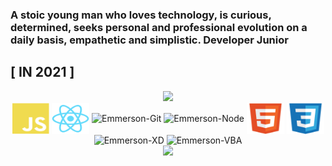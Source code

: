 ### A stoic young man who loves technology, is curious, determined, seeks personal and professional evolution on a daily basis, empathetic and simplistic. Developer Junior

<h2>         [ IN 2021 ]           </h2>

<div align="center">
  <img display="block" src="https://github-readme-stats.vercel.app/api?username=sroliver202023&show_icons=true&theme=radical">
  <div style="display: inline_block">
    <img align="center" alt="Emmerson-Js" height="50" width="60" src="https://raw.githubusercontent.com/devicons/devicon/master/icons/javascript/javascript-plain.svg">
    <img align="center" alt="Emmerson-React" height="50" width="60" src="https://raw.githubusercontent.com/devicons/devicon/master/icons/react/react-original.svg">
    <img align="center" alt="Emmerson-Git" height="50" width="60" src="https://upload.wikimedia.org/wikipedia/commons/6/62/Git-logo-orange.svg">
    <img align="center" alt="Emmerson-Node" height="50" width="60" src="https://upload.wikimedia.org/wikipedia/commons/d/d9/Node.js_logo.svg">
    <img align="center" alt="Emmerson-HTML" height="50" width="60" src="https://raw.githubusercontent.com/devicons/devicon/master/icons/html5/html5-original.svg">
    <img align="center" alt="Emmerson-CSS" height="50" width="60" src="https://raw.githubusercontent.com/devicons/devicon/master/icons/css3/css3-original.svg">
    <img align="center" alt="Emmerson-XD" height="50" width="60" src="https://upload.wikimedia.org/wikipedia/commons/c/c2/Adobe_XD_CC_icon.svg">
    <img align="center" alt="Emmerson-VBA" height="50" width="52" src="https://styles.redditmedia.com/t5_2rnlw/styles/communityIcon_z3kwah4z27c71.png?width=256&s=5bac38c05ef99a5cfe910cd79d94b0e9dbe15e6d">
  </div>
  <img  display="block" src="https://github-readme-stats.vercel.app/api/top-langs/?username=sroliver202023&show_icons=true&theme=radical">
 </div>
